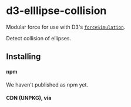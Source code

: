 # d3-elllipse-collision

Modular force for use with D3's [`forceSimulation`](https://github.com/d3/d3-force#forceSimulation).

Detect collision of ellipses.

## Installing

#### npm

We haven't published as npm  yet.

#### CDN (UNPKG), via <script>

We haven't uploaded to any CDN yet.

#### Local, via `<script>`

Download the [latest release](https://github.com/adel-tahir/d3-ellipseCollide/releases)

`<script src="./d3-ellipse-collision.js"></script>`


## Usage

### Accessing the module

The install method you use determines the syntax for accessing the module in your code:

#### npm

Import the `ellipseCollide()` method and use it in a `forceSimulation`.

```
import { ellipseCollide } from './d3-ellipse-collision'
// ...
d3.forceSimulation
	.force('collide', ellipseCollide()
	.radius(function(d) { return [d.rx, d.ry]; }));
```

#### via `<script>` or CDN ([UNPKG](https://unpkg.com/))

The `ellipseCollide()` method is available in the global `ellipseCollision` namespace.

```
d3.forceSimulation
	.force('collide', ellipseCollide()
	.radius(function(d) { return [d.rx, d.ry]; }));
```

### Using the module

Add an `'collide'` force just like you would any other D3 force module:

```
d3.forceSimulation()
	.force('collide', ellipseCollide()
	.radius(function(d) { return [d.rx, d.ry]; }));
```


## API

The [`ellipseCollide`](https://github.com/adel-tahir/d3-ellipseCollide) module follows the [basic interface described in d3-force](https://github.com/d3/d3-force/blob/master/README.md#forces), additionally implementing the following:

<a name="ellipseCollide_initialize" href="#ellipseCollide_initialize">#</a> <i>ellipseCollide</i>.<b>initialize</b>(<i>nodes</i>)

Assigns the array of *nodes* to this force. This method is called when a force is bound to a simulation via [*simulation*.force](https://github.com/d3/d3-force/blob/master/README.md#simulation_force) and when the simulation’s nodes change via [*simulation*.nodes](https://github.com/d3/d3-force/blob/master/README.md#simulation_nodes). A force may perform necessary work during initialization, such as evaluating per-node parameters, to avoid repeatedly performing work during each application of the force.

<a name="ellipseCollide_radius" href="#ellipseCollide_radius">#</a> <i>ellipseCollide</i>.<b>radius</b>([<i>radius</i>])

If *radius* is specified, sets the radius accessor to the specified two-element array `[rx, ry]` or function, re-evaluates the radius accessor for each node, and returns this force. If *radius* is not specified, returns the current radius accessor, which is specified in `ellipseCollide(radius)` function.

The radius accessor is invoked for each node in the simulation, being passed the node, its zero-based index, and the array of all nodes (the standard D3 format of `(d, i, nodes)`). The resulting `[rx, ry]` is then stored internally.

<a name="ellipseCollide_strength" href="#ellipseCollide_strength">#</a> <i>ellipseCollide</i>.<b>strength</b>([<i>strength</i>])

If *strength* is specified, sets the force strength to the specified number in the range [0,1] and returns this force. If *strength* is not specified, returns the current strength, which defaults to 0.1.

**Not yet implemented*


## Building and testing

Install [nvm](http://nvm.sh) and [npm](http://npmjs.com) if you haven't already.

Build with the following commands:

```bash
nvm use
npm install
npm run dist
```

Test with `npm run test`.

